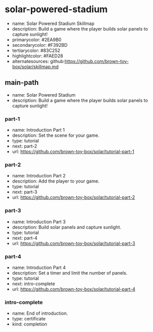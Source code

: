 # solar-powered-stadium

* name: Solar Powered Stadium Skillmap
* description: Build a game where the player builds solar panels to capture sunlight!
* primarycolor: #2EA9B0
* secondarycolor: #F392BD
* tertiarycolor: #83C252
* highlightcolor: #FAED28
* alternatesources: github:https://github.com/brown-toy-box/solar/skillmap.md

## main-path

* name: Solar Powered Stadium
* description: Build a game where the player builds solar panels to capture sunlight!

### part-1

* name: Introduction Part 1
* description: Set the scene for your game.
* type: tutorial
* next: part-2
* url: https://github.com/brown-toy-box/solar/tutorial-part-1

### part-2

* name: Introduction Part 2
* description: Add the player to your game.
* type: tutorial
* next: part-3
* url: https://github.com/brown-toy-box/solar/tutorial-part-2

### part-3

* name: Introduction Part 3
* description: Build solar panels and capture sunlight.
* type: tutorial
* next: part-4
* url: https://github.com/brown-toy-box/solar/tutorial-part-3

### part-4

* name: Introduction Part 4
* description: Set a timer and limit the number of panels.
* type: tutorial
* next: intro-complete
* url: https://github.com/brown-toy-box/solar/tutorial-part-4

### intro-complete

* name: End of introduction.
* type: certificate
* kind: completion
